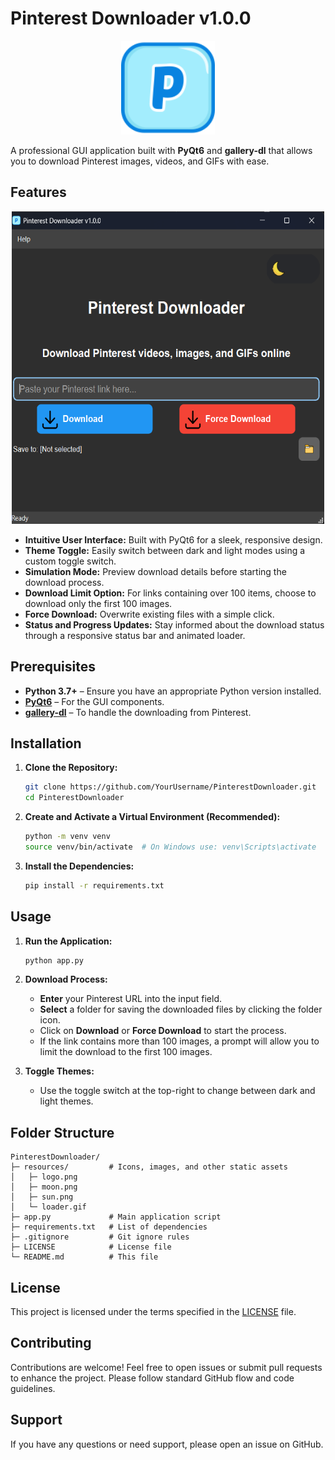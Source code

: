 # Pinterest Downloader v1.0.0
<p align="center">
  <img src="resources/logo.png" width="150" height="150" alt="SSTube Icon" />
</p>

A professional GUI application built with **PyQt6** and **gallery-dl** that allows you to download Pinterest images, videos, and GIFs with ease.

## Features
<p align="center">
  <img src="resources/screenshot.png" width="500" height="500" alt="App Screenshot" />
</p>

- **Intuitive User Interface:** Built with PyQt6 for a sleek, responsive design.
- **Theme Toggle:** Easily switch between dark and light modes using a custom toggle switch.
- **Simulation Mode:** Preview download details before starting the download process.
- **Download Limit Option:** For links containing over 100 items, choose to download only the first 100 images.
- **Force Download:** Overwrite existing files with a simple click.
- **Status and Progress Updates:** Stay informed about the download status through a responsive status bar and animated loader.

## Prerequisites

- **Python 3.7+** – Ensure you have an appropriate Python version installed.
- **[PyQt6](https://pypi.org/project/PyQt6/)** – For the GUI components.
- **[gallery-dl](https://github.com/mikf/gallery-dl)** – To handle the downloading from Pinterest.

## Installation

1. **Clone the Repository:**
   ```bash
   git clone https://github.com/YourUsername/PinterestDownloader.git
   cd PinterestDownloader
   ```

2. **Create and Activate a Virtual Environment (Recommended):**
   ```bash
   python -m venv venv
   source venv/bin/activate  # On Windows use: venv\Scripts\activate
   ```

3. **Install the Dependencies:**
   ```bash
   pip install -r requirements.txt
   ```

## Usage

1. **Run the Application:**
   ```bash
   python app.py
   ```

2. **Download Process:**
   - **Enter** your Pinterest URL into the input field.
   - **Select** a folder for saving the downloaded files by clicking the folder icon.
   - Click on **Download** or **Force Download** to start the process.
   - If the link contains more than 100 images, a prompt will allow you to limit the download to the first 100 images.

3. **Toggle Themes:**
   - Use the toggle switch at the top-right to change between dark and light themes.

## Folder Structure

```
PinterestDownloader/
├─ resources/         # Icons, images, and other static assets
│   ├─ logo.png
│   ├─ moon.png
│   ├─ sun.png
│   └─ loader.gif
├─ app.py             # Main application script
├─ requirements.txt   # List of dependencies
├─ .gitignore         # Git ignore rules
├─ LICENSE            # License file
└─ README.md          # This file
```

## License

This project is licensed under the terms specified in the [LICENSE](LICENSE) file.

## Contributing

Contributions are welcome! Feel free to open issues or submit pull requests to enhance the project. Please follow standard GitHub flow and code guidelines.

## Support

If you have any questions or need support, please open an issue on GitHub.
